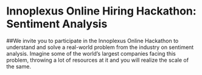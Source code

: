 # Innoplexus Online Hiring Hackathon: Sentiment Analysis
##We invite you to participate in the Innoplexus Online Hackathon to understand and solve a real-world problem from the industry on sentiment analysis. Imagine some of the world’s largest companies facing this problem, throwing a lot of resources at it and you will realize the scale of the same. 
